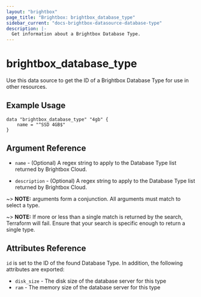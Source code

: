 ```yaml
---
layout: "brightbox"
page_title: "Brightbox: brightbox_database_type"
sidebar_current: "docs-brightbox-datasource-database-type"
description: |-
  Get information about a Brightbox Database Type.
---
```


# brightbox\_database\_type

Use this data source to get the ID of a Brightbox Database Type for use in other
resources.

## Example Usage

```hcl
data "brightbox_database_type" "4gb" {
	name = "^SSD 4GB$"
}
```

## Argument Reference

* `name` - (Optional) A regex string to apply to the Database Type list returned
by Brightbox Cloud.

* `description` - (Optional) A regex string to apply to the Database Type list
returned by Brightbox Cloud.

~> **NOTE:** arguments form a conjunction. All arguments must match to
select a type.

~> **NOTE:** If more or less than a single match is returned by the
search, Terraform will fail. Ensure that your search is specific enough
to return a single type.

## Attributes Reference

`id` is set to the ID of the found Database Type. In addition, the
following attributes are exported:

* `disk_size` - The disk size of the database server for this type
* `ram` - The memory size of the database server for this type
